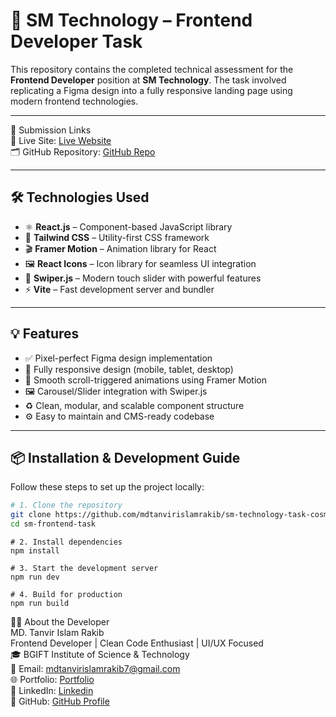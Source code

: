 # 🚀 SM Technology – Frontend Developer Task


This repository contains the completed technical assessment for the **Frontend Developer** position at **SM Technology**. The task involved replicating a Figma design into a fully responsive landing page using modern frontend technologies.


---
🔗 Submission Links    
🔴 Live Site: [Live Website ](https://sm-technology-task.netlify.app/)     
🗂️ GitHub Repository: [GitHub Repo](https://github.com/mdtanvirislamrakib/sm-technology-task-cosmetic-web)    

---

## 🛠️ Technologies Used

- ⚛️ **React.js** – Component-based JavaScript library
- 🎨 **Tailwind CSS** – Utility-first CSS framework
- 🎬 **Framer Motion** – Animation library for React
- 🖼️ **React Icons** – Icon library for seamless UI integration
- 🧭 **Swiper.js** – Modern touch slider with powerful features
- ⚡ **Vite** – Fast development server and bundler

---

## 💡 Features

- ✅ Pixel-perfect Figma design implementation
- 📱 Fully responsive design (mobile, tablet, desktop)
- 🔄 Smooth scroll-triggered animations using Framer Motion
- 🖼️ Carousel/Slider integration with Swiper.js
- ♻️ Clean, modular, and scalable component structure
- ⚙️ Easy to maintain and CMS-ready codebase

---

## 📦 Installation & Development Guide

Follow these steps to set up the project locally:

```bash
# 1. Clone the repository
git clone https://github.com/mdtanvirislamrakib/sm-technology-task-cosmetic-web
cd sm-frontend-task
```
```
# 2. Install dependencies
npm install
```

```
# 3. Start the development server
npm run dev

```
```
# 4. Build for production
npm run build

```


👨‍💻 About the Developer  
MD. Tanvir Islam Rakib  
Frontend Developer | Clean Code Enthusiast | UI/UX Focused  
🎓 BGIFT Institute of Science & Technology  
📧 Email: mdtanvirislamrakib7@gmail.com  
🌐 Portfolio: [Portfolio](https://md-tanvir-islam-rakib.netlify.app/)  
🔗 LinkedIn: [Linkedin](https://www.linkedin.com/in/tanvir-islam-rakib/)  
🐙 GitHub: [GitHub Profile](https://github.com/mdtanvirislamrakib)  